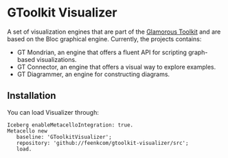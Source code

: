 # GToolkit Visualizer
A set of visualization engines that are part of the [Glamorous Toolkit](https://github.com/feenkcom/gtoolkit) and are based on the Bloc graphical engine. Currently, the projects contains:
- GT Mondrian, an engine that offers a fluent API for scripting graph-based visualizations.
- GT Connector, an engine that offers a visual way to explore examples.
- GT Diagrammer, an engine for constructing diagrams.

## Installation

You can load Visualizer through:

```
Iceberg enableMetacelloIntegration: true.
Metacello new
   baseline: 'GToolkitVisualizer';
   repository: 'github://feenkcom/gtoolkit-visualizer/src';
   load.
```

